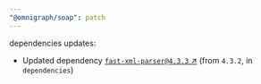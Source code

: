 ```yaml
---
"@omnigraph/soap": patch
---
```

dependencies updates:
  - Updated dependency [`fast-xml-parser@4.3.3` ↗︎](https://www.npmjs.com/package/fast-xml-parser/v/4.3.3) (from `4.3.2`, in `dependencies`)
